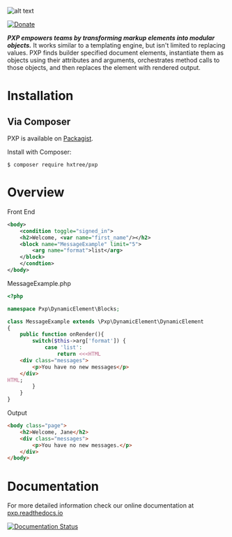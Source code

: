 ![alt text](https://github.com/hxtree/PXP/raw/master/docs/logo/179x100.jpg "PXP")

[![Donate](https://img.shields.io/badge/Donate-PayPal-green.svg)](https://paypal.me/hxtree)

***PXP empowers teams by transforming markup elements into modular objects.*** It works similar to a templating engine, 
but isn't limited to replacing values. PXP finds builder specified document elements, instantiate them as objects using 
their attributes and arguments, orchestrates method calls to those objects, and then replaces the element 
with rendered output. 

# Installation

## Via Composer
PXP is available on [Packagist](https://packagist.org/packages/hxtree/pxp).

Install with Composer:
```shell script
$ composer require hxtree/pxp
```

# Overview
Front End
```xml
<body>
	<condition toggle="signed_in">
	<h2>Welcome, <var name="first_name"/></h2>
	<block name="MessageExample" limit="5">
	    <arg name="format">list</arg>
    </block>
	</condtion>
</body>
```
MessageExample.php
```php
<?php

namespace Pxp\DynamicElement\Blocks;

class MessageExample extends \Pxp\DynamicElement\DynamicElement
{
	public function onRender(){
        switch($this->arg['format']) {
            case 'list':
                return <<<HTML
    <div class="messages">
        <p>You have no new messages</p>
    </div>
HTML;
        }
	}
}
```

Output
```HTML
<body class="page">
	<h2>Welcome, Jane</h2>
	<div class="messages">
		<p>You have no new messages.</p>
	</div>
</body>
```

# Documentation
For more detailed information check our online documentation at [pxp.readthedocs.io](pxp.readthedocs.io)

[![Documentation Status](https://readthedocs.org/projects/pxp/badge/?version=latest)](https://pxp.readthedocs.io/en/latest/?badge=latest)